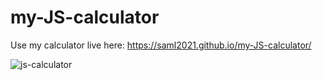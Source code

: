 # my-JS-calculator

Use my calculator live here: https://saml2021.github.io/my-JS-calculator/

![js-calculator](https://user-images.githubusercontent.com/80658809/144544363-bc981695-93de-4499-b245-3a34821745bf.JPG)
